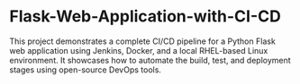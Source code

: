 # Flask-Web-Application-with-CI-CD

This project demonstrates a complete CI/CD pipeline for a Python Flask web application using Jenkins, Docker, and a local RHEL-based Linux environment. It showcases how to automate the build, test, and deployment stages using open-source DevOps tools.
